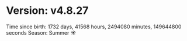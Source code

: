 # Version: v4.8.27
Time since birth: 1732 days, 41568 hours, 2494080 minutes, 149644800 seconds
Season: Summer ☀️
